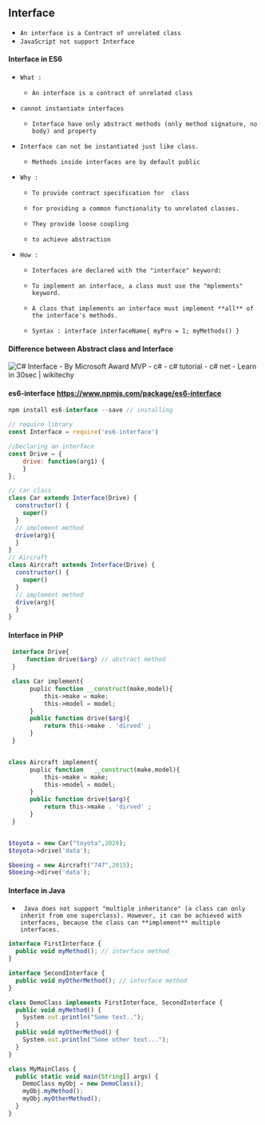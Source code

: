 ##       Interface 

- `An interface is a Contract of unrelated class`
- `JavaScript not support Interface `



#### Interface in ES6  

- `What : `

  - `An interface is a contract of unrelated class`
- `cannot instantiate interfaces`
  - `Interface have only abstract methods (only method signature, no body) and property`
- `Interface can not be instantiated just like class.`
  - `Methods inside interfaces are by default public `

- `Why :`

  - `To provide contract specification for  class `
  
  - `for providing a common functionality to unrelated classes.`
  
  - `They provide loose coupling`
  
  - `to achieve abstraction`
  
- `How :`

  - `Interfaces are declared with the "interface" keyword:`
  - `To implement an interface, a class must use the "mplements" keyword.`
  - `A class that implements an interface must implement **all** of the interface's methods.`
  
  - `Syntax : interface interfaceName{ myPro = 1; myMethods() }`
  
    
  
  


#### Difference between Abstract class and Interface



![C# Interface - By Microsoft Award MVP - c# - c# tutorial - c# net - Learn  in 30sec | wikitechy](https://www.wikitechy.com/tutorials/csharp/img/c-sharp-images/abstract-vs-interface-csharp.jpg)







  #### es6-interface  https://www.npmjs.com/package/es6-interface

  ```js
  npm install es6-interface --save // installing
  
  // require library
  const Interface = require('es6-interface')
  
  //Declaring an interface  
  const Drive = {
      drive: function(arg1) {
      }
  };
  
  // car class
  class Car extends Interface(Drive) {
    constructor() {
      super()
    }
    // implement method
    drive(arg){
    }
  }
  // Aircraft
  class Aircraft extends Interface(Drive) {
    constructor() {
      super()
    }
    // implement method
    drive(arg){
    }
  }

  
  ```





#### Interface in PHP

  ```php
   interface Drive{
       function drive($arg) // abstract method
   }
  
   class Car implement{
        puplic function __construct(make,model){
            this->make = make;
            this->model = model;
        }
        public function drive($arg){
            return this->make . 'dirved' ;
        }
   }
  
  
  class Aircraft implement{
        puplic function   __construct(make,model){
            this->make = make;
            this->model = model;
        }
        public function drive($arg){
            return this->make . 'dirved' ;
        }
   }
  
  
  $toyota = new Car("toyota",2020);
  $toyota->drive('data');
  
  $boeing = new Aircraft("747",2015);
  $boeing->dirve('data');
  ```





#### Interface in Java

- ` Java does not support "multiple inheritance" (a class can only inherit from one superclass). However, it can be achieved with interfaces, because the class can **implement** multiple interfaces.`

```js
interface FirstInterface {
  public void myMethod(); // interface method
}

interface SecondInterface {
  public void myOtherMethod(); // interface method
}

class DemoClass implements FirstInterface, SecondInterface {
  public void myMethod() {
    System.out.println("Some text..");
  }
  public void myOtherMethod() {
    System.out.println("Some other text...");
  }
}

class MyMainClass {
  public static void main(String[] args) {
    DemoClass myObj = new DemoClass();
    myObj.myMethod();
    myObj.myOtherMethod();
  }
}
```

